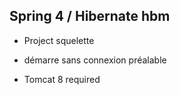 ## Spring 4 / Hibernate hbm

* Project squelette
- démarre sans connexion préalable

* Tomcat 8 required
